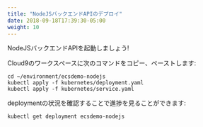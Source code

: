 ```yaml
---
title: "NodeJSバックエンドAPIのデプロイ"
date: 2018-09-18T17:39:30-05:00
weight: 10
---
```


<!--
Let’s bring up the NodeJS Backend API!
-->
NodeJSバックエンドAPIを起動しましょう!

<!--
Copy/Paste the following commands into your Cloud9 workspace:
-->
Cloud9のワークスペースに次のコマンドをコピー、ペーストします:

```
cd ~/environment/ecsdemo-nodejs
kubectl apply -f kubernetes/deployment.yaml
kubectl apply -f kubernetes/service.yaml
```

<!--
We can watch the progress by looking at the deployment status:
```
kubectl get deployment ecsdemo-nodejs
```
-->
deploymentの状況を確認することで進捗を見ることができます:
```
kubectl get deployment ecsdemo-nodejs
```
